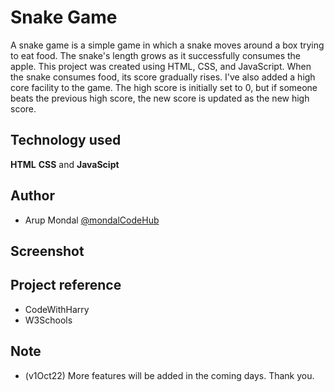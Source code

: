 
# Snake Game 

A snake game is a simple game in which a snake moves around a box trying to eat food. The snake's length grows as it successfully consumes the apple. This project was created using HTML, CSS, and JavaScript. When the snake consumes food, its score gradually rises. I've also added a high core facility to the game. The high score is initially set to 0, but if someone beats the previous high score, the new score is updated as the new high score.



## Technology used

**HTML** **CSS** and **JavaScipt**  


## Author

- Arup Mondal [@mondalCodeHub](https://www.github.com/mondalCodeHub)


## Screenshot
## Project reference
- CodeWithHarry
- W3Schools

## Note
- (v1Oct22) More features will be added in the coming days. Thank you.
